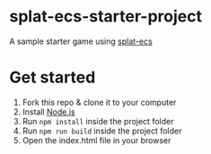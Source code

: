 # splat-ecs-starter-project

A sample starter game using [splat-ecs](https://github.com/SplatJS/splat-ecs)

# Get started

1. Fork this repo & clone it to your computer
2. Install [Node.js](https://nodejs.org)
3. Run `npm install` inside the project folder
4. Run `npm run build` inside the project folder
5. Open the index.html file in your browser
